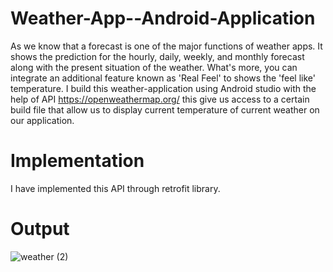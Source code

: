 # Weather-App--Android-Application

 As we know that a forecast is one of the major functions of weather apps. It shows the prediction for the hourly, daily, weekly, and monthly forecast along with the present situation of the weather. What's more, you can integrate an additional feature known as 'Real Feel' to shows the 'feel like' temperature.
 I build this weather-application using Android studio with the help of API https://openweathermap.org/ this give us access to a certain build file that allow us to display current temperature of current weather on our application.
 
 # Implementation
 I have implemented this  API through retrofit library.
 
 # Output
 ![weather (2)](https://user-images.githubusercontent.com/58349839/103883261-ff4db800-5102-11eb-9505-dda7fc31e8f7.PNG)


